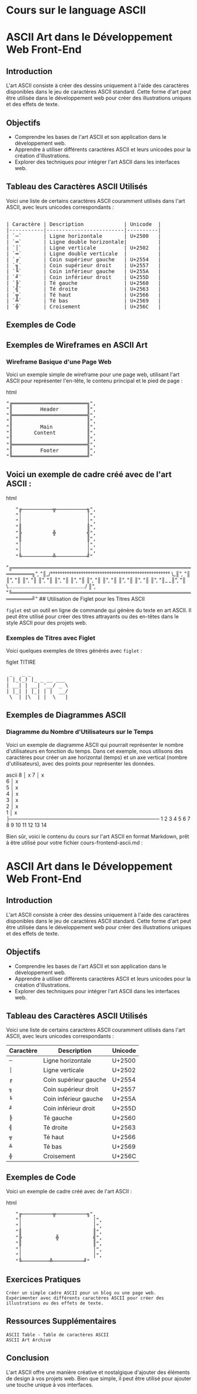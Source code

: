 # Cours sur le language ASCII
# ASCII Art dans le Développement Web Front-End

## Introduction
L'art ASCII consiste à créer des dessins uniquement à l'aide des caractères disponibles dans le jeu de caractères ASCII standard. Cette forme d'art peut être utilisée dans le développement web pour créer des illustrations uniques et des effets de texte.

## Objectifs
- Comprendre les bases de l'art ASCII et son application dans le développement web.
- Apprendre à utiliser différents caractères ASCII et leurs unicodes pour la création d'illustrations.
- Explorer des techniques pour intégrer l'art ASCII dans les interfaces web.

## Tableau des Caractères ASCII Utilisés

Voici une liste de certains caractères ASCII couramment utilisés dans l'art ASCII, avec leurs unicodes correspondants :
<pre>

| Caractère | Description             | Unicode  |
|-----------|-------------------------|----------|
| `─`       | Ligne horizontale       | U+2500   |
| `═`       | Ligne double horizontale|          |
| `│`       | Ligne verticale         | U+2502   |
| `═`       | Ligne double verticale  |          |
| `╔`       | Coin supérieur gauche   | U+2554   |
| `╗`       | Coin supérieur droit    | U+2557   |
| `╚`       | Coin inférieur gauche   | U+255A   |
| `╝`       | Coin inférieur droit    | U+255D   |
| `╠`       | Té gauche               | U+2560   |
| `╣`       | Té droite               | U+2563   |
| `╦`       | Té haut                 | U+2566   |
| `╩`       | Té bas                  | U+2569   |
| `╬`       | Croisement              | U+256C   |
</pre>

## Exemples de Code


## Exemples de Wireframes en ASCII Art

### Wireframe Basique d'une Page Web

Voici un exemple simple de wireframe pour une page web, utilisant l'art ASCII pour représenter l'en-tête, le contenu principal et le pied de page :

html
<pre>
"╔════════════════════════╗",
"║         Header         ║",
"╠════════════════════════╣",
"║                        ║",
"║         Main           ║",
"║       Content          ║",
"║                        ║",
"╠════════════════════════╣",
"║         Footer         ║",
"╚════════════════════════╝"
</pre>

## Voici un exemple de cadre créé avec de l'art ASCII :

html
<pre>
   "╔──────────╦──────────╗",
   "│                     │",
   "│                     │",
   "║                     ║",
   "╠          ╬          ╣",
   "║                     ║",
   "│                     │",
   "│                     │",
   "╚──────────╩──────────╝"
</pre>
<xml>
    "╔════════════════════════════════════════════════════════╗",
    "║_/°°°°°°°°°°°°°°°°°°°°°°°°°°°°°°°°°°°°°°°°°°°°°°°°°°° \_║",
    "║                                                        ║",
    "║                                                        ║",
    "║                                                        ║",
    "║                                                        ║",
    "║                                                        ║",
    "║                                                        ║",
    "║                                                        ║",
    "║                                                        ║",
    "║                                                        ║",
    "║                                                        ║",
    "║_                                                      _║",
    "║ \..................................................../ ║",
    "╚════════════════════════════════════════════════════════╝"
</xml>
## Utilisation de Figlet pour les Titres ASCII

`figlet` est un outil en ligne de commande qui génère du texte en art ASCII. Il peut être utilisé pour créer des titres attrayants ou des en-têtes dans le style ASCII pour des projets web.

### Exemples de Titres avec Figlet

Voici quelques exemples de titres générés avec `figlet` :

figlet TITIRE
<pre>
 _   _ _            
| |_(_) |_ _ __ ___ 
| __| | __| '__/ _ \
| |_| | |_| | |  __/
 \__|_|\__|_|  \___|
</pre>

## Exemples de Diagrammes ASCII

### Diagramme du Nombre d'Utilisateurs sur le Temps

Voici un exemple de diagramme ASCII qui pourrait représenter le nombre d'utilisateurs en fonction du temps. Dans cet exemple, nous utilisons des caractères pour créer un axe horizontal (temps) et un axe vertical (nombre d'utilisateurs), avec des points pour représenter les données.

ascii
8 │                                        x
7 │                                      x  
6 │                                    x    
5 │                                  x      
4 │                                x        
3 │                              x          
2 │                            x            
1 │                          x              
  ├─────────────────────────────────────────
  1  2  3  4  5  6  7  8  9  10 11 12 13 14 

Bien sûr, voici le contenu du cours sur l'art ASCII en format Markdown, prêt à être utilisé pour votre fichier cours-frontend-ascii.md :

# ASCII Art dans le Développement Web Front-End

## Introduction
L'art ASCII consiste à créer des dessins uniquement à l'aide des caractères disponibles dans le jeu de caractères ASCII standard. Cette forme d'art peut être utilisée dans le développement web pour créer des illustrations uniques et des effets de texte.

## Objectifs
- Comprendre les bases de l'art ASCII et son application dans le développement web.
- Apprendre à utiliser différents caractères ASCII et leurs unicodes pour la création d'illustrations.
- Explorer des techniques pour intégrer l'art ASCII dans les interfaces web.

## Tableau des Caractères ASCII Utilisés

Voici une liste de certains caractères ASCII couramment utilisés dans l'art ASCII, avec leurs unicodes correspondants :

| Caractère | Description             | Unicode  |
|-----------|-------------------------|----------|
| `─`       | Ligne horizontale       | U+2500   |
| `│`       | Ligne verticale         | U+2502   |
| `╔`       | Coin supérieur gauche   | U+2554   |
| `╗`       | Coin supérieur droit    | U+2557   |
| `╚`       | Coin inférieur gauche   | U+255A   |
| `╝`       | Coin inférieur droit    | U+255D   |
| `╠`       | Té gauche               | U+2560   |
| `╣`       | Té droite               | U+2563   |
| `╦`       | Té haut                 | U+2566   |
| `╩`       | Té bas                  | U+2569   |
| `╬`       | Croisement              | U+256C   |

## Exemples de Code

Voici un exemple de cadre créé avec de l'art ASCII :

html
<pre>
   "╔──────────╦──────────╗",
   "│                       │",
   "│                       │",
   "║                       ║",
   "╠           ╬           ╣",
   "║                       ║",
   "│                       │",
   "│                       │",
   "╚─────────╩──────────╝"
</pre>

## Exercices Pratiques

    Créer un simple cadre ASCII pour un blog ou une page web.
    Expérimenter avec différents caractères ASCII pour créer des illustrations ou des effets de texte.

## Ressources Supplémentaires

    ASCII Table - Table de caractères ASCII
    ASCII Art Archive

## Conclusion

L'art ASCII offre une manière créative et nostalgique d'ajouter des éléments de design à vos projets web. Bien que simple, il peut être utilisé pour ajouter une touche unique à vos interfaces.
